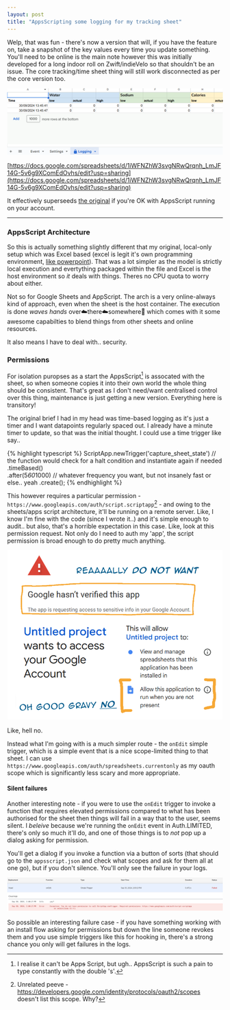```yaml
---
layout: post
title: "AppsScripting some logging for my tracking sheet"
---
```


Welp, that was fun - there's now a version that will, if you have the feature on, take a snapshot of the key values every time you update something. You'll need to be online is the main note however this was initially developed for a long indoor roll on Zwift/indieVelo so that shouldn't be an issue. The core tracking/time sheet thing will still work disconnected as per the core version too.

[![spreadsheet?](/assets/images/boring_spreadsheet_image.png "get it here if you want") ](https://docs.google.com/spreadsheets/d/1iWFNZhW3svgNRwQrqnh_LmJF14G-5v6g9XComEdOvhs/edit?usp=sharing)

[https://docs.google.com/spreadsheets/d/1iWFNZhW3svgNRwQrqnh_LmJF14G-5v6g9XComEdOvhs/edit?usp=sharing](https://docs.google.com/spreadsheets/d/1iWFNZhW3svgNRwQrqnh_LmJF14G-5v6g9XComEdOvhs/edit?usp=sharing)

It effectively superseeds [the original](/2024/09/25/spreadsheet-feed-tracker.html) if you're OK with AppsScript running on your account.

----

### AppsScript Architecture
So this is actually something slightly different that my original, local-only setup which was Excel based (excel is legit it's own programming environment, [like powerpoint](https://youtu.be/uNjxe8ShM-8?si=NLKu2TdX9Cg-9dGT)). That was a lot simpler as the model is strictly local execution and evertything packaged within the file and Excel is the host environment so _it_ deals with things. Theres no CPU quota to worry about either.

Not so for Google Sheets and AppScript. The arch is a very online-always kind of approach, even when the sheet is the host container. The execution is done *waves hands* over☁️there☁️somewhere🌈 which comes with it some awesome capabilties to blend things from other sheets and online resources.

It also means I have to deal with.. security.

### Permissions
For isolation puropses as a start the AppsScript[^1] is assocated with the sheet, so when someone copies it into their own world the whole thing should be consistent. That's great as I don't need/want centralised control over this thing, maintenance is just getting a new version. Everything here is transitory!

The original brief I had in my head was time-based logging as it's just a timer and I want datapoints regularly spaced out. I already have a minute timer to update, so that was the initial thought. I could use a time trigger like say..

{% highlight typescript %}
ScriptApp.newTrigger('capture_sheet_state')   // the function would check for a halt condition and instantiate again if needed
    .timeBased()  
    .after(5*60*1000)   // whatever frequency you want, but not insanely fast or else.. yeah
    .create();
{% endhighlight %}

This however requires a particular permission - `https://www.googleapis.com/auth/script.scriptapp`[^2] - and owing to the sheets/apps script architecture, it'll be running on a remote server. Like, I know I'm fine with the code (since I wrote it..) and it's simple enough to audit.. but also, that's a horrible expectation in this case. Like, look at this permission request. Not only do I need to auth my 'app', the script permission is broad enough to do pretty much anything.

![a marked up picture of a spreadsheet](/assets/images/permissions_request.png "ew, no")

Like, hell no.

Instead what I'm going with is a much simpler route - the `onEdit` simple trigger, which is a simple event that is a nice scope-limited thing to that sheet. I can use `https://www.googleapis.com/auth/spreadsheets.currentonly` as my oauth scope which is significantly less scary and more appropriate.


#### Silent failures
Another interesting note - if you were to use the `onEdit` trigger to invoke a function that requires elevated permissions compared to what has been authorised for the sheet then things will fail in a way that to the user, seems silent. I _beleive_ because we're running the `onEdit` event in Auth.LIMITED, there's only so much it'll do, and one of those things is to _not_ pop up a dialog asking for permission.

You'll get a dialog if you invoke a function via a button of sorts (that should go to the `appsscript.json` and check what scopes and ask for them all at one go), but if you don't silence. You'll only see the failure in your logs.

![error messages](/assets/images/ds_error_message.png)

So possible an interesting failure case - if you have something working with an install flow asking for permissions but down the line someone revokes them and you use simple triggers like this for hooking in, there's a strong chance you only will get failures in the logs.



[^1]: I realise it can't be App~~s~~ Script, but ugh.. AppsScript is such a pain to type constantly with the double 's'. 
[^2]: Unrelated peeve - https://developers.google.com/identity/protocols/oauth2/scopes doesn't list this scope. Why? 
